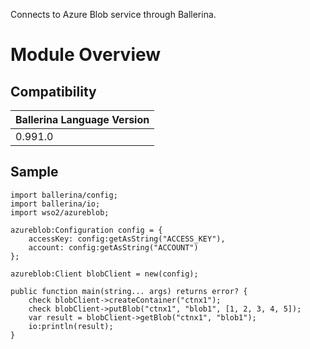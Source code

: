 Connects to Azure Blob service through Ballerina.

# Module Overview

## Compatibility
| Ballerina Language Version 
| -------------------------- 
| 0.991.0                    

## Sample

```ballerina
import ballerina/config;
import ballerina/io;
import wso2/azureblob;

azureblob:Configuration config = {
    accessKey: config:getAsString("ACCESS_KEY"),
    account: config:getAsString("ACCOUNT")
};

azureblob:Client blobClient = new(config);

public function main(string... args) returns error? {
    check blobClient->createContainer("ctnx1");
    check blobClient->putBlob("ctnx1", "blob1", [1, 2, 3, 4, 5]);
    var result = blobClient->getBlob("ctnx1", "blob1");
    io:println(result);
}
```
